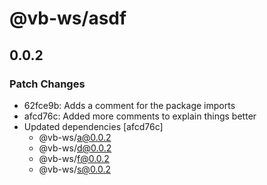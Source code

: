 # @vb-ws/asdf

## 0.0.2

### Patch Changes

- 62fce9b: Adds a comment for the package imports
- afcd76c: Added more comments to explain things better
- Updated dependencies [afcd76c]
  - @vb-ws/a@0.0.2
  - @vb-ws/d@0.0.2
  - @vb-ws/f@0.0.2
  - @vb-ws/s@0.0.2
